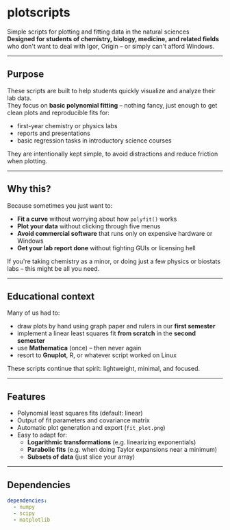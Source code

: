 # plotscripts

Simple scripts for plotting and fitting data in the natural sciences  
**Designed for students of chemistry, biology, medicine, and related fields**  
who don't want to deal with Igor, Origin – or simply can't afford Windows.

---

## Purpose

These scripts are built to help students quickly visualize and analyze their lab data.  
They focus on **basic polynomial fitting** – nothing fancy, just enough to get clean plots and reproducible fits for:

- first-year chemistry or physics labs  
- reports and presentations  
- basic regression tasks in introductory science courses

They are intentionally kept simple, to avoid distractions and reduce friction when plotting.

---

## Why this?

Because sometimes you just want to:

- **Fit a curve** without worrying about how `polyfit()` works  
- **Plot your data** without clicking through five menus  
- **Avoid commercial software** that runs only on expensive hardware or Windows  
- **Get your lab report done** without fighting GUIs or licensing hell

If you're taking chemistry as a minor, or doing just a few physics or biostats labs – this might be all you need.

---

## Educational context

Many of us had to:

- draw plots by hand using graph paper and rulers in our **first semester**
- implement a linear least squares fit **from scratch** in the **second semester**
- use **Mathematica** (once) – then never again  
- resort to **Gnuplot**, R, or whatever script worked on Linux

These scripts continue that spirit: lightweight, minimal, and focused.

---

## Features

- Polynomial least squares fits (default: linear)
- Output of fit parameters and covariance matrix
- Automatic plot generation and export (`fit_plot.png`)
- Easy to adapt for:
  - **Logarithmic transformations** (e.g. linearizing exponentials)
  - **Parabolic fits** (e.g. when doing Taylor expansions near a minimum)
  - **Subsets of data** (just slice your array)

---

## Dependencies

```yaml
dependencies:
  - numpy
  - scipy
  - matplotlib

